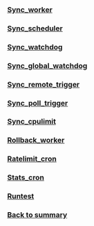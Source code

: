 ### [Sync_worker](001-sync_worker.md)
### [Sync_scheduler](002-sync_scheduler.md)
### [Sync_watchdog](003-sync_watchdog.md)
### [Sync_global_watchdog](004-sync_global_watchdog.md)
### [Sync_remote_trigger](005-sync_remote_trigger.md)
### [Sync_poll_trigger](006-sync_poll_trigger.md)
### [Sync_cpulimit](007-sync_cpulimit.md)
### [Rollback_worker](008-rollback_worker.md)
### [Ratelimit_cron](009-ratelimit_cron.md)
### [Stats_cron](010-stat_cron.md)
### [Runtest](011-runtest.md)

### [Back to summary ](../000-summary.md)
